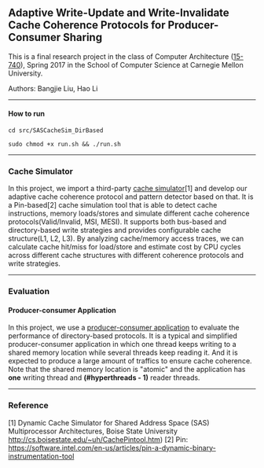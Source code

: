 ## Adaptive Write-Update and Write-Invalidate Cache Coherence Protocols for Producer-Consumer Sharing

This is a final research project in the class of Computer Architecture ([15-740](http://www.cs.cmu.edu/afs/cs/academic/class/15740-s17/www/)), Spring 2017 in the School of Computer Science at Carnegie Mellon University. 

Authors: Bangjie Liu, Hao Li

---
#### How to run

``` cd src/SASCacheSim_DirBased ```

``` sudo chmod +x run.sh && ./run.sh ```


---

### Cache Simulator

In this project, we import a third-party [cache simulator](https://github.com/lihao98722/15740-Computer-Architecture-Final-Project/tree/master/src/SASCacheSim_DirBased)[1] and develop our adaptive cache coherence protocol and pattern detector based on that. It is a Pin-based[2] cache simulation tool that is able to detect cache instructions, memory loads/stores and simulate different cache coherence protocols(Valid/Invalid, MSI, MESI). It supports both bus-based and directory-based write strategies and provides configurable cache structure(L1, L2, L3). By analyzing cache/memory access traces, we can calculate cache hit/miss for load/store and estimate cost by CPU cycles across different cache structures with different coherence protocols and write strategies.

---

### Evaluation

#### Producer-consumer Application

In this project, we use a [producer-consumer application](https://github.com/lihao98722/15740-Computer-Architecture-Final-Project/tree/master/src/App) to evaluate the performance of directory-based protocols. It is a typical and simplified producer-consumer application in which one thread keeps writing to a shared memory location while several threads keep reading it. And it is expected to produce a large amount of traffics to ensure cache coherence. Note that the shared memory location is "atomic" and the application has **one** writing thread and **(#hyperthreads - 1)** reader threads.


---

### Reference

[1] Dynamic Cache Simulator for Shared Address Space (SAS) Multiprocessor Architectures, Boise State University http://cs.boisestate.edu/~uh/CachePintool.htm)
[2] Pin: https://software.intel.com/en-us/articles/pin-a-dynamic-binary-instrumentation-tool

